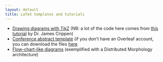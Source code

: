 ```yaml
---
layout: default
title: LaTeX templates and tutorials
---
```


+ [Drawing diagrams with TikZ](https://sznfng.github.io/mini_tikz_tutorial.pdf) (NB: a lot of the code here comes from [this tutorial](https://ling.auf.net/lingbuzz/003379) by Dr. James Crippen)
+ [Conference abstract template](https://www.overleaf.com/latex/templates/linguistics-conference-abstract-template/sdkhkhsfstmr) (if you don't have an Overleaf account, you can download the files [here](/Conferenceabstracttemplate.zip)
+ [Flow-chart-like diagrams](https://www.overleaf.com/read/gpmknxjrmfdr#735976) (exemplified with a Distributed Morphology architecture)
